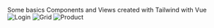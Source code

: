 Some basics Components and Views created with Tailwind with Vue
![Login](https://user-images.githubusercontent.com/75267997/215529531-7586b008-f09c-4800-a862-dc9fc8640f56.png)
![Grid](https://user-images.githubusercontent.com/75267997/215529550-5950fe60-aa43-4bd0-bc30-a15fb4a560e5.png)
![Product](https://user-images.githubusercontent.com/75267997/215529559-70c6a4db-2cbf-4148-b48a-23e6d4bfc2e7.png)
